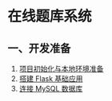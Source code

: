# 在线题库系统

## 一、开发准备

1. [项目初始化与本地环境准备](./setup.md)
2. [搭建 Flask 基础应用](flask-base.md)
3. [连接 MySQL 数据库](mysql-integration.md)
